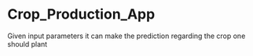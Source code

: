 # Crop_Production_App
Given input parameters it can make the prediction regarding the crop one should plant
